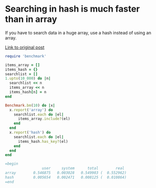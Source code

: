 # Searching in hash is much faster than in array

If you have to search data in a huge array, use a hash instead of using an array.

[Link to original post](https://stackoverflow.com/a/5552062/3517175)

```ruby
require 'benchmark'

items_array = []
items_hash = {}
searchlist = []
1.upto(10_000) do |n|
  searchlist << n
  items_array << n
  items_hash[n] = n
end

Benchmark.bm(10) do |x|
  x.report('array') do
    searchlist.each do |el|
      items_array.include?(el)
    end
  end
  x.report('hash') do
    searchlist.each do |el|
      items_hash.has_key?(el)
    end
  end
end

=begin
                 user     system      total        real
array        0.546875   0.003028   0.549903 (  0.552962)
hash         0.005654   0.002471   0.008125 (  0.010864)
=end
```

